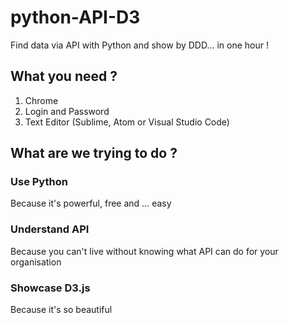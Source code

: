# python-API-D3
Find data via API with Python and show by DDD... in one hour !

## What you need ?
1. Chrome
2. Login and Password
3. Text Editor (Sublime, Atom or Visual Studio Code)


## What are we trying to do ?
### Use Python
Because it's powerful, free and ... easy

### Understand API
Because you can't live without knowing what API can do for your organisation

### Showcase D3.js
Because it's so beautiful




